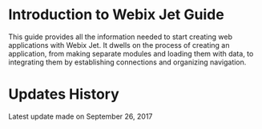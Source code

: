 Introduction to Webix Jet Guide
=======

This guide provides all the information needed to start creating web applications with Webix Jet.
It dwells on the process of creating an application, from making separate modules and loading them with data, to integrating them by establishing connections and organizing navigation.


Updates History
========
Latest update made on September 26, 2017